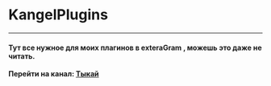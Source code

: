 # KangelPlugins
---

#### Тут все нужное для моих плагинов в exteraGram , можешь это даже не читать.

__Перейти на канал: [Тыкай](https://t.me/KangelPlugins)__
